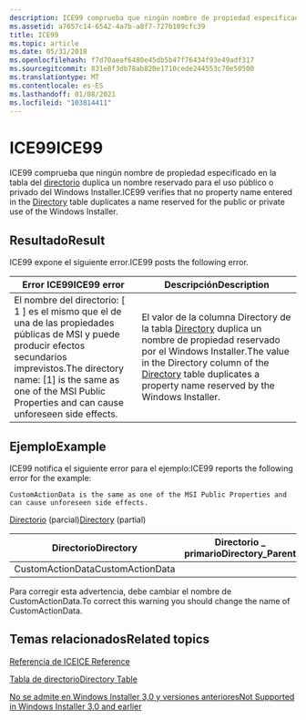 ```yaml
---
description: ICE99 comprueba que ningún nombre de propiedad especificado en la tabla del directorio duplica un nombre reservado para el uso público o privado del Windows Installer.
ms.assetid: a7657c14-6542-4a7b-a8f7-727b109cfc39
title: ICE99
ms.topic: article
ms.date: 05/31/2018
ms.openlocfilehash: f7d70aeaf6480e45db5b47f76434f93e49adf317
ms.sourcegitcommit: 831e8f3db78ab820e1710cede244553c70e50500
ms.translationtype: MT
ms.contentlocale: es-ES
ms.lasthandoff: 01/08/2021
ms.locfileid: "103814411"
---
```

# <a name="ice99"></a><span data-ttu-id="e151c-103">ICE99</span><span class="sxs-lookup"><span data-stu-id="e151c-103">ICE99</span></span>

<span data-ttu-id="e151c-104">ICE99 comprueba que ningún nombre de propiedad especificado en la tabla del [directorio](directory-table.md) duplica un nombre reservado para el uso público o privado del Windows Installer.</span><span class="sxs-lookup"><span data-stu-id="e151c-104">ICE99 verifies that no property name entered in the [Directory](directory-table.md) table duplicates a name reserved for the public or private use of the Windows Installer.</span></span>

## <a name="result"></a><span data-ttu-id="e151c-105">Resultado</span><span class="sxs-lookup"><span data-stu-id="e151c-105">Result</span></span>

<span data-ttu-id="e151c-106">ICE99 expone el siguiente error.</span><span class="sxs-lookup"><span data-stu-id="e151c-106">ICE99 posts the following error.</span></span>



| <span data-ttu-id="e151c-107">Error ICE99</span><span class="sxs-lookup"><span data-stu-id="e151c-107">ICE99 error</span></span>                                                                                                      | <span data-ttu-id="e151c-108">Descripción</span><span class="sxs-lookup"><span data-stu-id="e151c-108">Description</span></span>                                                                                                                                   |
|------------------------------------------------------------------------------------------------------------------|-----------------------------------------------------------------------------------------------------------------------------------------------|
| <span data-ttu-id="e151c-109">El nombre del directorio: \[ 1 \] es el mismo que el de una de las propiedades públicas de MSI y puede producir efectos secundarios imprevistos.</span><span class="sxs-lookup"><span data-stu-id="e151c-109">The directory name: \[1\] is the same as one of the MSI Public Properties and can cause unforeseen side effects.</span></span> | <span data-ttu-id="e151c-110">El valor de la columna Directory de la tabla [Directory](directory-table.md) duplica un nombre de propiedad reservado por el Windows Installer.</span><span class="sxs-lookup"><span data-stu-id="e151c-110">The value in the Directory column of the [Directory](directory-table.md) table duplicates a property name reserved by the Windows Installer.</span></span> |



 

## <a name="example"></a><span data-ttu-id="e151c-111">Ejemplo</span><span class="sxs-lookup"><span data-stu-id="e151c-111">Example</span></span>

<span data-ttu-id="e151c-112">ICE99 notifica el siguiente error para el ejemplo:</span><span class="sxs-lookup"><span data-stu-id="e151c-112">ICE99 reports the following error for the example:</span></span>

``` syntax
CustomActionData is the same as one of the MSI Public Properties and can cause unforeseen side effects.
```

<span data-ttu-id="e151c-113">[Directorio](directory-table.md) (parcial)</span><span class="sxs-lookup"><span data-stu-id="e151c-113">[Directory](directory-table.md) (partial)</span></span>



| <span data-ttu-id="e151c-114">Directorio</span><span class="sxs-lookup"><span data-stu-id="e151c-114">Directory</span></span>        | <span data-ttu-id="e151c-115">Directorio \_ primario</span><span class="sxs-lookup"><span data-stu-id="e151c-115">Directory\_Parent</span></span> | <span data-ttu-id="e151c-116">DefaultDir</span><span class="sxs-lookup"><span data-stu-id="e151c-116">DefaultDir</span></span> |
|------------------|-------------------|------------|
| <span data-ttu-id="e151c-117">CustomActionData</span><span class="sxs-lookup"><span data-stu-id="e151c-117">CustomActionData</span></span> |                   |            |



 

<span data-ttu-id="e151c-118">Para corregir esta advertencia, debe cambiar el nombre de CustomActionData.</span><span class="sxs-lookup"><span data-stu-id="e151c-118">To correct this warning you should change the name of CustomActionData.</span></span>

## <a name="related-topics"></a><span data-ttu-id="e151c-119">Temas relacionados</span><span class="sxs-lookup"><span data-stu-id="e151c-119">Related topics</span></span>

<dl> <dt>

[<span data-ttu-id="e151c-120">Referencia de ICE</span><span class="sxs-lookup"><span data-stu-id="e151c-120">ICE Reference</span></span>](ice-reference.md)
</dt> <dt>

[<span data-ttu-id="e151c-121">Tabla de directorio</span><span class="sxs-lookup"><span data-stu-id="e151c-121">Directory Table</span></span>](directory-table.md)
</dt> <dt>

[<span data-ttu-id="e151c-122">No se admite en Windows Installer 3,0 y versiones anteriores</span><span class="sxs-lookup"><span data-stu-id="e151c-122">Not Supported in Windows Installer 3.0 and earlier</span></span>](not-supported-in-windows-installer-version-3-0.md)
</dt> </dl>

 

 



